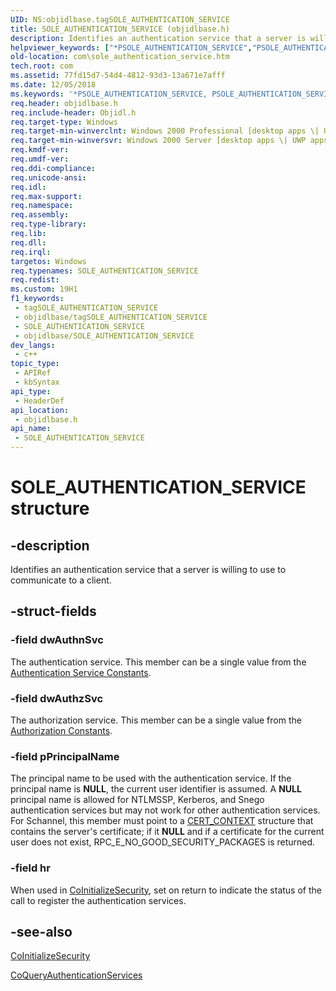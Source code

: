```yaml
---
UID: NS:objidlbase.tagSOLE_AUTHENTICATION_SERVICE
title: SOLE_AUTHENTICATION_SERVICE (objidlbase.h)
description: Identifies an authentication service that a server is willing to use to communicate to a client. (SOLE_AUTHENTICATION_SERVICE)
helpviewer_keywords: ["*PSOLE_AUTHENTICATION_SERVICE","PSOLE_AUTHENTICATION_SERVICE","PSOLE_AUTHENTICATION_SERVICE structure pointer [COM]","SOLE_AUTHENTICATION_SERVICE","SOLE_AUTHENTICATION_SERVICE structure [COM]","_com_SOLE_AUTHENTICATION_SERVICE","com.sole_authentication_service","objidlbase/PSOLE_AUTHENTICATION_SERVICE","objidlbase/SOLE_AUTHENTICATION_SERVICE","tagSOLE_AUTHENTICATION_SERVICE"]
old-location: com\sole_authentication_service.htm
tech.root: com
ms.assetid: 77fd15d7-54d4-4812-93d3-13a671e7afff
ms.date: 12/05/2018
ms.keywords: '*PSOLE_AUTHENTICATION_SERVICE, PSOLE_AUTHENTICATION_SERVICE, PSOLE_AUTHENTICATION_SERVICE structure pointer [COM], SOLE_AUTHENTICATION_SERVICE, SOLE_AUTHENTICATION_SERVICE structure [COM], _com_SOLE_AUTHENTICATION_SERVICE, com.sole_authentication_service, objidlbase/PSOLE_AUTHENTICATION_SERVICE, objidlbase/SOLE_AUTHENTICATION_SERVICE, tagSOLE_AUTHENTICATION_SERVICE'
req.header: objidlbase.h
req.include-header: Objidl.h
req.target-type: Windows
req.target-min-winverclnt: Windows 2000 Professional [desktop apps \| UWP apps]
req.target-min-winversvr: Windows 2000 Server [desktop apps \| UWP apps]
req.kmdf-ver: 
req.umdf-ver: 
req.ddi-compliance: 
req.unicode-ansi: 
req.idl: 
req.max-support: 
req.namespace: 
req.assembly: 
req.type-library: 
req.lib: 
req.dll: 
req.irql: 
targetos: Windows
req.typenames: SOLE_AUTHENTICATION_SERVICE
req.redist: 
ms.custom: 19H1
f1_keywords:
 - tagSOLE_AUTHENTICATION_SERVICE
 - objidlbase/tagSOLE_AUTHENTICATION_SERVICE
 - SOLE_AUTHENTICATION_SERVICE
 - objidlbase/SOLE_AUTHENTICATION_SERVICE
dev_langs:
 - c++
topic_type:
 - APIRef
 - kbSyntax
api_type:
 - HeaderDef
api_location:
 - objidlbase.h
api_name:
 - SOLE_AUTHENTICATION_SERVICE
---
```


# SOLE_AUTHENTICATION_SERVICE structure


## -description

Identifies an authentication service that a server is willing to use to communicate to a client.

## -struct-fields

### -field dwAuthnSvc

The authentication service. This member can be a single value from the <a href="/windows/desktop/com/com-authentication-service-constants">Authentication Service Constants</a>.

### -field dwAuthzSvc

The authorization service. This member can be a single value from the <a href="/windows/desktop/com/com-authorization-constants">Authorization Constants</a>.

### -field pPrincipalName

The principal name to be used with the authentication service. If the principal name is <b>NULL</b>, the current user identifier is assumed. A <b>NULL</b> principal name is allowed for NTLMSSP, Kerberos, and Snego authentication services but may not work for other authentication services. For Schannel, this member must point to a <a href="/windows/desktop/api/wincrypt/ns-wincrypt-cert_context">CERT_CONTEXT</a> structure that contains the server's certificate; if it <b>NULL</b> and if a certificate for the current user does not exist, RPC_E_NO_GOOD_SECURITY_PACKAGES is returned.

### -field hr

When used in <a href="/windows/desktop/api/combaseapi/nf-combaseapi-coinitializesecurity">CoInitializeSecurity</a>, set on return to indicate the status of the call to register the authentication services.

## -see-also

<a href="/windows/desktop/api/combaseapi/nf-combaseapi-coinitializesecurity">CoInitializeSecurity</a>



<a href="/windows/desktop/api/combaseapi/nf-combaseapi-coqueryauthenticationservices">CoQueryAuthenticationServices</a>
